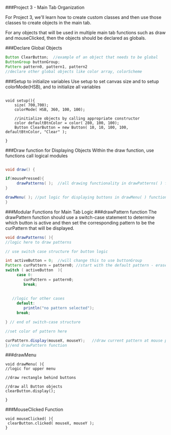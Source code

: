 ###Project 3 - Main Tab Organization

For Project 3, we'll learn how to create custom classes and then use those classes to create objects in the main tab.

For any objects that will be used in multiple main tab functions such as draw and mouseClicked, then the objects should be declared as globals.

###Declare Global Objects

```java
Button ClearButton;  //example of an object that needs to be global
ButtonGroup buttonGroup;
Pattern pattern0, pattern1, pattern2
//declare other global objects like color array, colorScheme
```

###Setup to initialize variables
Use setup to set canvas size and to setup colorMode(HSB), and to initialize all variables

```

void setup(){
    size( 700,700);
    colorMode( HSB, 360, 100, 100);
    
    //initialize objects by calling appropriate constructor
    color defaultBtnColor = color( 280, 100, 100);
    Button ClearButton = new Button( 10, 10, 100, 100, defaultBtnColor, "Clear" ); 

}
```

###Draw function for Displaying Objects
Within the draw function, use functions call logical modules 


```java

void draw() {

if(mousePressed){
     drawPatterns( );  //all drawing functionality in drawPatterns( ) function
} 

drawMenu( ); //put logic for displaying buttons in drawMenu( ) function
}


```

###Modular Functions for Main Tab Logic
###drawPattern function 
The drawPattern function should use a switch-case statement to determine which button is active and then set the corresponding pattern to be the curPattern that will be displayed.
```java
void drawPatterns( ){
//logic here to draw patterns

// use switch case structure for button logic

int activeButton = 0;  //will change this to use buttonGroup
Pattern curPattern = pattern0; //start with the default pattern - eraser
switch ( activeButton  ){
     case 0:
        curPattern = pattern0;
        break;
        
        
   //logic for other cases
     default:
        println("no pattern selected");
     break;

} // end of switch-case structure

//set color of pattern here

curPattern.display(mouseX, mouseY);   //draw current pattern at mouse position
}//end drawPattern function
```

###drawMenu


```
void drawMenu( ){
//logic for upper menu

//draw rectangle behind buttons 

//draw all Button objects
clearButton.display();

}

```



###MouseClicked Function

```
void mouseClicked( ){
 clearButton.clicked( mouseX, mouseY );
}
```

